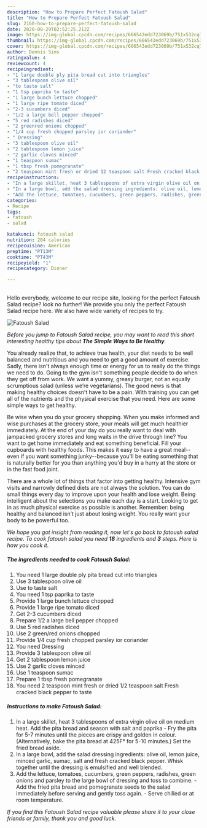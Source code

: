 ```yaml
---
description: "How to Prepare Perfect Fatoush Salad"
title: "How to Prepare Perfect Fatoush Salad"
slug: 2160-how-to-prepare-perfect-fatoush-salad
date: 2020-08-29T02:52:25.212Z
image: https://img-global.cpcdn.com/recipes/666543edd723069b/751x532cq70/fatoush-salad-recipe-main-photo.jpg
thumbnail: https://img-global.cpcdn.com/recipes/666543edd723069b/751x532cq70/fatoush-salad-recipe-main-photo.jpg
cover: https://img-global.cpcdn.com/recipes/666543edd723069b/751x532cq70/fatoush-salad-recipe-main-photo.jpg
author: Dennis Sims
ratingvalue: 4
reviewcount: 4
recipeingredient:
- "1 large double ply pita bread cut into triangles"
- "3 tablespoon olive oil"
- "to taste salt"
- "1 tsp paprika to taste"
- "1 large bunch lettuce chopped"
- "1 large ripe tomato diced"
- "2-3 cucumbers diced"
- "1/2 a large bell pepper chopped"
- "5 red radishes diced"
- "2 greenred onions chopped"
- "1/4 cup fresh chopped parsley ior coriander"
- " Dressing"
- "3 tablespoon olive oil"
- "2 tablespoon lemon juice"
- "2 garlic cloves minced"
- "1 teaspoon sumac"
- "1 tbsp fresh pomegranate"
- "2 teaspoon mint fresh or dried 12 teaspoon salt Fresh cracked black pepper to taste"
recipeinstructions:
- "In a large skillet, heat 3 tablespoons of extra virgin olive oil on medium heat. Add the pita bread and season with salt and paprika Fry the pita for 5-7 minutes until the pieces are crispy and golden in colour. (Alternatively, bake the pita bread at 425F° for 5-10 minutes.) Set the fried bread aside."
- "In a large bowl, add the salad dressing ingredients: olive oil, lemon juice, minced garlic, sumac, salt and fresh cracked black pepper. Whisk together until the dressing is emulsified and well blended."
- "Add the lettuce, tomatoes, cucumbers, green peppers, radishes, green onions and parsley to the large bowl of dressing and toss to combine. Add the fried pita bread and pomegranate seeds to the salad immediately before serving and gently toss again. Serve chilled or at room temperature."
categories:
- Recipe
tags:
- fatoush
- salad

katakunci: fatoush salad 
nutrition: 204 calories
recipecuisine: American
preptime: "PT13M"
cooktime: "PT43M"
recipeyield: "1"
recipecategory: Dinner

---
```

<br>
Hello everybody, welcome to our recipe site, looking for the perfect Fatoush Salad recipe? look no further! We provide you only the perfect Fatoush Salad recipe here. We also have wide variety of recipes to try.
<br>


![Fatoush Salad](https://img-global.cpcdn.com/recipes/666543edd723069b/751x532cq70/fatoush-salad-recipe-main-photo.jpg)

<i>Before you jump to Fatoush Salad recipe, you may want to read this short interesting healthy tips about <strong>The Simple Ways to Be Healthy</strong>.</i>

You already realize that, to achieve true health, your diet needs to be well balanced and nutritious and you need to get a good amount of exercise. Sadly, there isn't always enough time or energy for us to really do the things we need to do. Going to the gym isn't something people decide to do when they get off from work. We want a yummy, greasy burger, not an equally scrumptious salad (unless we’re vegetarians). The good news is that making healthy choices doesn’t have to be a pain. With training you can get all of the nutrients and the physical exercise that you need. Here are some simple ways to get healthy.

Be wise when you do your grocery shopping. When you make informed and wise purchases at the grocery store, your meals will get much healthier immediately. At the end of your day do you really want to deal with jampacked grocery stores and long waits in the drive through line? You want to get home immediately and eat something beneficial. Fill your cupboards with healthy foods. This makes it easy to have a great meal--even if you want something junky--because you'll be eating something that is naturally better for you than anything you'd buy in a hurry at the store or in the fast food joint.

There are a whole lot of things that factor into getting healthy. Intensive gym visits and narrowly defined diets are not always the solution. You can do small things every day to improve upon your health and lose weight. Being intelligent about the selections you make each day is a start. Looking to get in as much physical exercise as possible is another. Remember: being healthy and balanced isn’t just about losing weight. You really want your body to be powerful too. 


<i>We hope you got insight from reading it, now let's go back to fatoush salad recipe. To cook fatoush salad you need <strong>18</strong> ingredients and <strong>3</strong> steps. Here is how you cook it.
</i>

##### The ingredients needed to cook Fatoush Salad:

1. You need 1 large double ply pita bread cut into triangles
1. Use 3 tablespoon olive oil
1. Use to taste salt
1. You need 1 tsp paprika to taste
1. Provide 1 large bunch lettuce chopped
1. Provide 1 large ripe tomato diced
1. Get 2-3 cucumbers diced
1. Prepare 1/2 a large bell pepper chopped
1. Use 5 red radishes diced
1. Use 2 green/red onions chopped
1. Provide 1/4 cup fresh chopped parsley ior coriander
1. You need  Dressing
1. Provide 3 tablespoon olive oil
1. Get 2 tablespoon lemon juice
1. Use 2 garlic cloves minced
1. Use 1 teaspoon sumac
1. Prepare 1 tbsp fresh pomegranate
1. You need 2 teaspoon mint fresh or dried 1/2 teaspoon salt Fresh cracked black pepper to taste


##### Instructions to make Fatoush Salad:

1. In a large skillet, heat 3 tablespoons of extra virgin olive oil on medium heat. Add the pita bread and season with salt and paprika - Fry the pita for 5-7 minutes until the pieces are crispy and golden in colour. (Alternatively, bake the pita bread at 425F° for 5-10 minutes.) Set the fried bread aside.
1. In a large bowl, add the salad dressing ingredients: olive oil, lemon juice, minced garlic, sumac, salt and fresh cracked black pepper. Whisk together until the dressing is emulsified and well blended.
1. Add the lettuce, tomatoes, cucumbers, green peppers, radishes, green onions and parsley to the large bowl of dressing and toss to combine. - Add the fried pita bread and pomegranate seeds to the salad immediately before serving and gently toss again. - Serve chilled or at room temperature.


<i>If you find this Fatoush Salad recipe valuable please share it to your close friends or family, thank you and good luck.</i>
